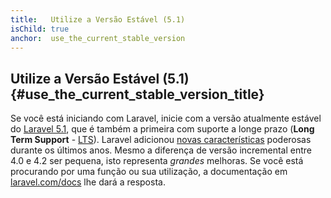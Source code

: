 ```yaml
---
title:   Utilize a Versão Estável (5.1)
isChild: true
anchor:  use_the_current_stable_version
---
```


## Utilize a Versão Estável (5.1) {#use_the_current_stable_version_title}

Se você está iniciando com Laravel, inicie com a versão atualmente estável do [Laravel 5.1][laravel-release], que é também a primeira com suporte a longe prazo (**Long Term Support** - [LTS](https://laravel.com/docs/5.1/releases#support-policy)). Laravel adicionou 
[novas características](#framework_highlights) poderosas durante os últimos anos. Mesmo a diferença de versão incremental entre 4.0 e 4.2 ser pequena, isto representa _grandes_ melhoras.
Se você está procurando por uma função ou sua utilização, a documentação em [laravel.com/docs][laravel-docs] lhe dará a resposta.

[laravel-release]: https://packagist.org/packages/laravel/laravel
[laravel-docs]: http://laravel.com/docs
